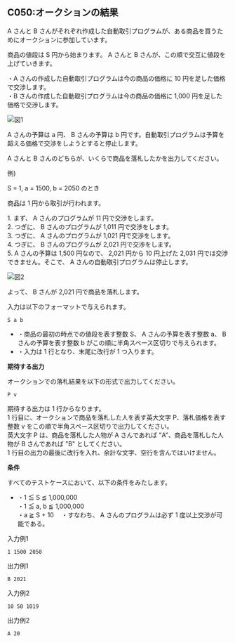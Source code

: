 C050:オークションの結果
--------------


A さんと B さんがそれぞれ作成した自動取引プログラムが、ある商品を買うためにオークションに参加しています。

商品の値段は S 円から始まります。 A さんと B さんが、この順で交互に値段を上げていきます。

・A さんの作成した自動取引プログラムは今の商品の価格に 10 円を足した価格で交渉します。  
・B さんの作成した自動取引プログラムは今の商品の価格に 1,000 円を足した価格で交渉します。

![図1](/image/c050_img.png)

A さんの予算は a 円、 B さんの予算は b 円です。自動取引プログラムは予算を超える価格で交渉をしようとすると停止します。

A さんと B さんのどちらが、いくらで商品を落札したかを出力してください。

例)

S = 1, a = 1500, b = 2050 のとき

商品は 1 円から取引が行われます。

1\. まず、 A さんのプログラムが 11 円で交渉をします。  
2\. つぎに、 B さんのプログラムが 1,011 円で交渉をします。  
3\. つぎに、 A さんのプログラムが 1,021 円で交渉をします。  
4\. つぎに、 B さんのプログラムが 2,021 円で交渉をします。  
5\. A さんの予算は 1,500 円なので、 2,021 円から 10 円上げた 2,031 円では交渉できません。そこで、 A さんの自動取引プログラムは停止します。

![図2](/image/c050_img2.png)

よって、 B さんが 2,021 円で商品を落札します。


入力は以下のフォーマットで与えられます。

    S a b

*   ・商品の最初の時点での値段を表す整数 S、 A さんの予算を表す整数 a、 B さんの予算を表す整数 b がこの順に半角スペース区切りで与えられます。
*   ・入力は 1 行となり、末尾に改行が 1 つ入ります。

  

**期待する出力**

オークションでの落札結果を以下の形式で出力してください。

    P v

期待する出力は 1 行からなります。  
1 行目に、オークションで商品を落札した人を表す英大文字 P、落札価格を表す整数 v をこの順で半角スペース区切りで出力してください。  
英大文字 P は、商品を落札した人物が A さんであれば "A"、商品を落札した人物が B さんであれば "B" としてください。  
1 行目の出力の最後に改行を入れ、余計な文字、空行を含んではいけません。

**条件**

すべてのテストケースにおいて、以下の条件をみたします。

*   ・1 ≦ S ≦ 1,000,000  
    ・1 ≦ a, b ≦ 1,000,000  
    ・a ≧ S + 10 　・すなわち、 A さんのプログラムは必ず 1 度以上交渉が可能である。

入力例1

    1 1500 2050
    

出力例1

    B 2021
    

入力例2

    10 50 1019
    

出力例2

    A 20